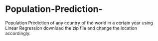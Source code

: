 # Population-Prediction-
Population Prediction of any country of the world in a certain year using Linear Regression download the zip file and change the location accordingly.
